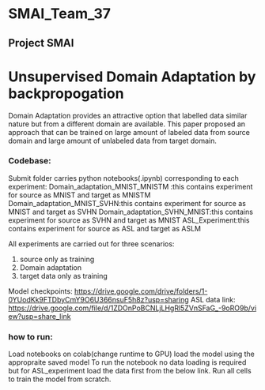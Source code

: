# SMAI_Team_37
## Project SMAI
# Unsupervised Domain Adaptation by backpropogation
Domain Adaptation provides an attractive option that labelled data similar nature but from a different domain are available.
This paper proposed an approach that can be trained on large amount of labeled data from source domain and large amount of unlabeled data from target domain.

### Codebase:
Submit folder carries python notebooks(.ipynb) corresponding to each experiment:
Domain_adaptation_MNIST_MNISTM :this contains experiment for source as MNIST and target as MNISTM
Domain_adaptation_MNIST_SVHN:this contains experiment for source as MNIST and target as SVHN
Domain_adaptation_SVHN_MNIST:this contains experiment for source as SVHN and target as MNIST
ASL_Experiment:this contains experiment for source as ASL and target as ASLM

All experiments are carried out for three scenarios:
1. source only as training
2. Domain adaptation
3. target data only as training

Model checkpoints: https://drive.google.com/drive/folders/1-0YUodKk9FTDbyCmY9O6U366nsuF5h8z?usp=sharing
ASL data link: https://drive.google.com/file/d/1ZDOnPoBCNLjLHgRl5ZVnSFaG_-9oRO9b/view?usp=share_link

### how to run:
Load notebooks on colab(change runtime to GPU)
load the model using the appropraite saved model
To run the notebook no data loading is required but for ASL_experiment load the data first from the below link.
Run all cells to train the model from scratch.
